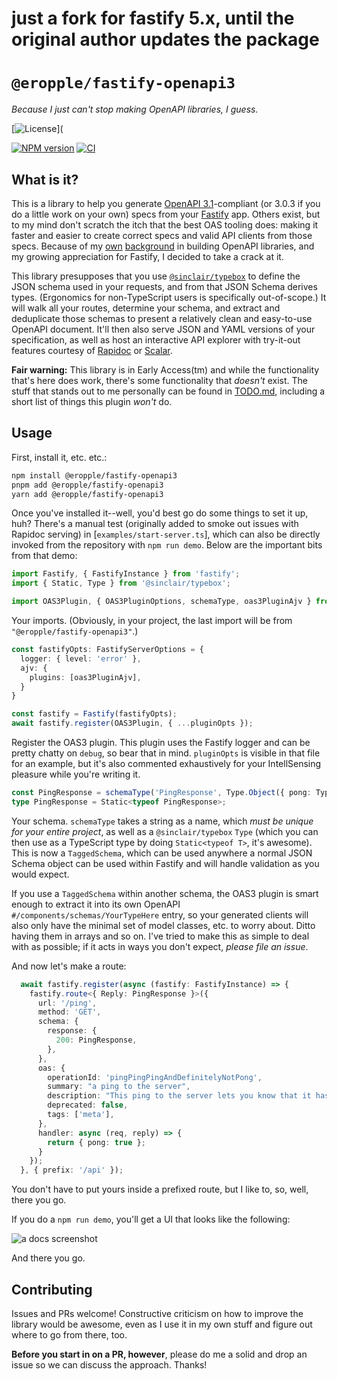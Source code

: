 # just a fork for fastify 5.x, until the original author updates the package #

# `@eropple/fastify-openapi3` #
_Because I just can't stop making OpenAPI libraries, I guess._


[![License](https://img.shields.io/github/license/eropple/fastify-openapi3)](


[![NPM version](https://img.shields.io/npm/v/@eropple/fastify-openapi3)](https://www.npmjs.com/package/@eropple/fastify-openapi3) [![CI](https://github.com/eropple/fastify-openapi3/actions/workflows/ci.yaml/badge.svg)](https://github.com/eropple/fastify-openapi3/actions/workflows/ci.yaml)

## What is it? ##
This is a library to help you generate [OpenAPI 3.1](https://spec.openapis.org/oas/v3.1.0)-compliant (or 3.0.3 if you do a little work on your own) specs from your [Fastify](https://www.fastify.io/) app. Others exist, but to my mind don't scratch the itch that the best OAS tooling does: making it faster and easier to create correct specs and valid API clients from those specs. Because of my [own](https://github.com/modern-project/modern-ruby) [background](https://github.com/eropple/nestjs-openapi3) in building OpenAPI libraries, and my growing appreciation for Fastify, I decided to take a crack at it.

This library presupposes that you use [`@sinclair/typebox`](https://github.com/sinclairzx81/typebox) to define the JSON schema used in your requests, and from that JSON Schema derives types. (Ergonomics for non-TypeScript users is specifically out-of-scope.) It will walk all your routes, determine your schema, and extract and deduplicate those schemas to present a relatively clean and easy-to-use OpenAPI document. It'll then also serve JSON and YAML versions of your specification, as well as host an interactive API explorer with try-it-out features courtesy of [Rapidoc](https://mrin9.github.io/RapiDoc/) or [Scalar](https://scalar.com).

**Fair warning:** This library is in Early Access(tm) and while the functionality that's here does work, there's some functionality that _doesn't_ exist. The stuff that stands out to me personally can be found in [TODO.md](https://github.com/eropple/fastify-openapi3/blob/main/TODO.md), including a short list of things this plugin _won't_ do.

## Usage ##

First, install it, etc. etc.:

```bash
npm install @eropple/fastify-openapi3
pnpm add @eropple/fastify-openapi3
yarn add @eropple/fastify-openapi3
```

Once you've installed it--well, you'd best go do some things to set it up, huh? There's a manual test (originally added to smoke out issues with Rapidoc serving) in [`examples/start-server.ts`], which can also be directly invoked from the repository with `npm run demo`. Below are the important bits from that demo:

```ts
import Fastify, { FastifyInstance } from 'fastify';
import { Static, Type } from '@sinclair/typebox';

import OAS3Plugin, { OAS3PluginOptions, schemaType, oas3PluginAjv } from '../src/index.js';
```

Your imports. (Obviously, in your project, the last import will be from `"@eropple/fastify-openapi3"`.)

```ts
const fastifyOpts: FastifyServerOptions = {
  logger: { level: 'error' },
  ajv: {
    plugins: [oas3PluginAjv],
  }
}

const fastify = Fastify(fastifyOpts);
await fastify.register(OAS3Plugin, { ...pluginOpts });
```

Register the OAS3 plugin. This plugin uses the Fastify logger and can be pretty chatty on `debug`, so bear that in mind. `pluginOpts` is visible in that file for an example, but it's also commented exhaustively for your IntellSensing pleasure while you're writing it.

```ts
const PingResponse = schemaType('PingResponse', Type.Object({ pong: Type.Boolean() }));
type PingResponse = Static<typeof PingResponse>;
```

Your schema. `schemaType` takes a string as a name, which _must be unique for your entire project_, as well as a `@sinclair/typebox` `Type` (which you can then use as a TypeScript type by doing `Static<typeof T>`, it's awesome). This is now a `TaggedSchema`, which can be used anywhere a normal JSON Schema object can be used within Fastify and will handle validation as you would expect.

If you use a `TaggedSchema` within another schema, the OAS3 plugin is smart enough to extract it into its own OpenAPI `#/components/schemas/YourTypeHere` entry, so your generated clients will also only have the minimal set of model classes, etc. to worry about. Ditto having them in arrays and so on. I've tried to make this as simple to deal with as possible; if it acts in ways you don't expect, _please file an issue_.

And now let's make a route:

```ts
  await fastify.register(async (fastify: FastifyInstance) => {
    fastify.route<{ Reply: PingResponse }>({
      url: '/ping',
      method: 'GET',
      schema: {
        response: {
          200: PingResponse,
        },
      },
      oas: {
        operationId: 'pingPingPingAndDefinitelyNotPong',
        summary: "a ping to the server",
        description: "This ping to the server lets you know that it has not been eaten by a grue.",
        deprecated: false,
        tags: ['meta'],
      },
      handler: async (req, reply) => {
        return { pong: true };
      }
    });
  }, { prefix: '/api' });
```

You don't have to put yours inside a prefixed route, but I like to, so, well, there you go.

If you do a `npm run demo`, you'll get a UI that looks like the following:

![a docs screenshot](https://i.imgur.com/iOPApmq.png)

And there you go.

## Contributing ##
Issues and PRs welcome! Constructive criticism on how to improve the library would be awesome, even as I use it in my own stuff and figure out where to go from there, too.

**Before you start in on a PR, however**, please do me a solid and drop an issue so we can discuss the approach. Thanks!
